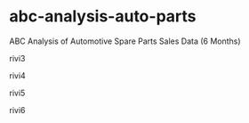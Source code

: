 # abc-analysis-auto-parts
ABC Analysis of Automotive Spare Parts Sales Data (6 Months)

rivi3

rivi4

rivi5

rivi6

